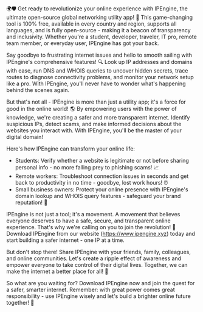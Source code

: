 🌍🛡️ Get ready to revolutionize your online experience with IPEngine, the ultimate open-source global networking utility app! 🚀 This game-changing tool is 100% free, available in every country and region, supports all languages, and is fully open-source - making it a beacon of transparency and inclusivity. Whether you're a student, developer, traveler, IT pro, remote team member, or everyday user, IPEngine has got your back.

Say goodbye to frustrating internet issues and hello to smooth sailing with IPEngine's comprehensive features! 🔍 Look up IP addresses and domains with ease, run DNS and WHOIS queries to uncover hidden secrets, trace routes to diagnose connectivity problems, and monitor your network setup like a pro. With IPEngine, you'll never have to wonder what's happening behind the scenes again.

But that's not all - IPEngine is more than just a utility app; it's a force for good in the online world! 🌎 By empowering users with the power of knowledge, we're creating a safer and more transparent internet. Identify suspicious IPs, detect scams, and make informed decisions about the websites you interact with. With IPEngine, you'll be the master of your digital domain!

Here's how IPEngine can transform your online life:

* Students: Verify whether a website is legitimate or not before sharing personal info - no more falling prey to phishing scams! 📈
* Remote workers: Troubleshoot connection issues in seconds and get back to productivity in no time - goodbye, lost work hours! ⏰
* Small business owners: Protect your online presence with IPEngine's domain lookup and WHOIS query features - safeguard your brand reputation! 💼

IPEngine is not just a tool; it's a movement. A movement that believes everyone deserves to have a safe, secure, and transparent online experience. That's why we're calling on you to join the revolution! 🚀 Download IPEngine from our website (https://www.ipengine.xyz) today and start building a safer internet - one IP at a time.

But don't stop there! Share IPEngine with your friends, family, colleagues, and online communities. Let's create a ripple effect of awareness and empower everyone to take control of their digital lives. Together, we can make the internet a better place for all! 🌟

So what are you waiting for? Download IPEngine now and join the quest for a safer, smarter internet. Remember: with great power comes great responsibility - use IPEngine wisely and let's build a brighter online future together! 💪